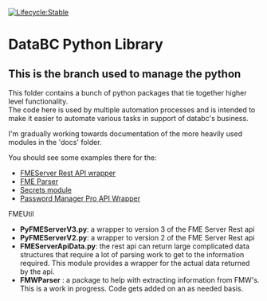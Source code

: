 [![Lifecycle:Stable](https://img.shields.io/badge/Lifecycle-Stable-97ca00)](<Redirect-URL>)

# DataBC Python Library

## This is the branch used to manage the python

This folder contains a bunch of python packages that tie together higher level functionality.  
The code here is used by multiple automation processes and is intended to make it easier to automate various tasks in support of databc's business.


I'm gradually working towards documentation of the more heavily used modules in the 'docs' folder.

You should see some examples there for the:
- [FMEServer Rest API wrapper](docs/FMEServer.md)
- [FME Parser](docs/FMWParser.md)
- [Secrets module](docs/secrets.md)
- [Password Manager Pro API Wrapper](docs/PasswordManagerPro.md)

FMEUtil
 - **PyFMEServerV3.py**: a wrapper to version 3 of the FME Server Rest api 
 - **PyFMEServerV2.py**: a wrapper to version 2 of the FME Server Rest api
 - **FMEServerApiData.py**: the rest api can return large complicated data 
                            structures that require a lot of parsing work
                            to get to the information required.  This module
                            provides a wrapper for the actual data returned
                            by the api.  
 - **FMWParser** : a package to help with extracting information from FMW's.
                   This is a work in progress.  Code gets added on an as needed
                   basis.

